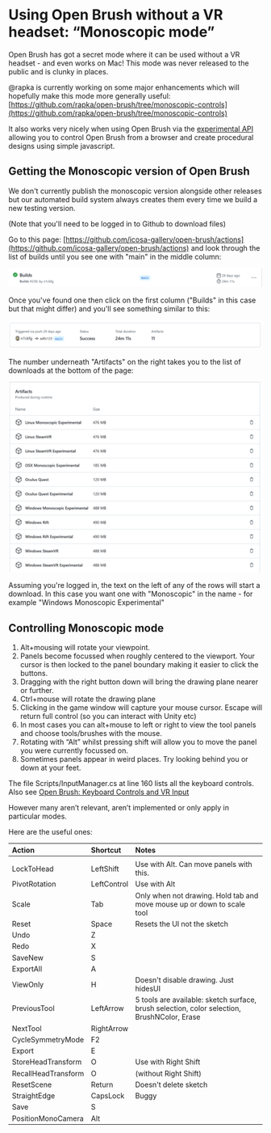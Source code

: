 # Using Open Brush without a VR headset: “Monoscopic mode”

Open Brush has got a secret mode where it can be used without a VR headset - and even works on Mac! This mode was never released to the public and is clunky in places.

@rapka is currently working on some major enhancements which will hopefully make this mode more generally useful: [https://github.com/rapka/open-brush/tree/monoscopic-controls](https://github.com/rapka/open-brush/tree/monoscopic-controls)

It also works very nicely when using Open Brush via the [experimental API](alternate-and-experimental-builds/experimental-builds/open-brush-api/) allowing you to control Open Brush from a browser and create procedural designs using simple javascript.

## Getting the Monoscopic version of Open Brush

We don't currently publish the monoscopic version alongside other releases but our automated build system always creates them every time we build a new testing version. 

\(Note that you'll need to be logged in to Github to download files\)

Go to this page: [https://github.com/icosa-gallery/open-brush/actions](https://github.com/icosa-gallery/open-brush/actions) and look through the list of builds until you see one with "main" in the middle column:

![](.gitbook/assets/image.png)

Once you've found one then click on the first column \("Builds" in this case but that might differ\) and you'll see something similar to this:

![](.gitbook/assets/image%20%281%29.png)

The number underneath "Artifacts" on the right takes you to the list of downloads at the bottom of the page:  


![](.gitbook/assets/image%20%282%29.png)

Assuming you're logged in, the text on the left of any of the rows will start a download. In this case you want one with "Monoscopic" in the name - for example "Windows Monoscopic Experimental"

## Controlling Monoscopic mode

1. Alt+mousing will rotate your viewpoint.
2. Panels become focussed when roughly centered to the viewport. Your cursor is then locked to the panel boundary making it easier to click the buttons.
3. Dragging with the right button down will bring the drawing plane nearer or further.
4. Ctrl+mouse will rotate the drawing plane
5. Clicking in the game window will capture your mouse cursor. Escape will return full control \(so you can interact with Unity etc\)
6. In most cases you can alt+mouse to left or right to view the tool panels and choose tools/brushes with the mouse.
7. Rotating with “Alt” whilst pressing shift will allow you to move the panel you were currently focussed on.
8. Sometimes panels appear in weird places. Try looking behind you or down at your feet.

The file Scripts/InputManager.cs at line 160 lists all the keyboard controls. Also see [Open Brush: Keyboard Controls and VR Input](https://docs.google.com/spreadsheets/d/1D7vIerfSz1vtyDS_dPdvHiANluEr60VFrxhzE7ZbfAU)

However many aren’t relevant, aren’t implemented or only apply in particular modes.

Here are the useful ones:

| **Action** | **Shortcut** | **Notes** |
| :--- | :--- | :--- |
|  |  |  |
| LockToHead | LeftShift | Use with Alt. Can move panels with this. |
| PivotRotation | LeftControl | Use with Alt |
| Scale | Tab | Only when not drawing. Hold tab and move mouse up or down to scale tool |
| Reset | Space | Resets the UI not the sketch |
| Undo | Z |  |
| Redo | X |  |
| SaveNew | S |  |
| ExportAll | A |  |
| ViewOnly | H | Doesn't disable drawing. Just hidesUI |
| PreviousTool | LeftArrow | 5 tools are available: sketch surface, brush selection, color selection, BrushNColor, Erase |
| NextTool | RightArrow |  |
| CycleSymmetryMode | F2 |  |
| Export | E |  |
| StoreHeadTransform | O | Use with Right Shift |
| RecallHeadTransform | O | \(without Right Shift\) |
| ResetScene | Return | Doesn't delete sketch |
| StraightEdge | CapsLock | Buggy |
| Save | S |  |
| PositionMonoCamera | Alt |  |

